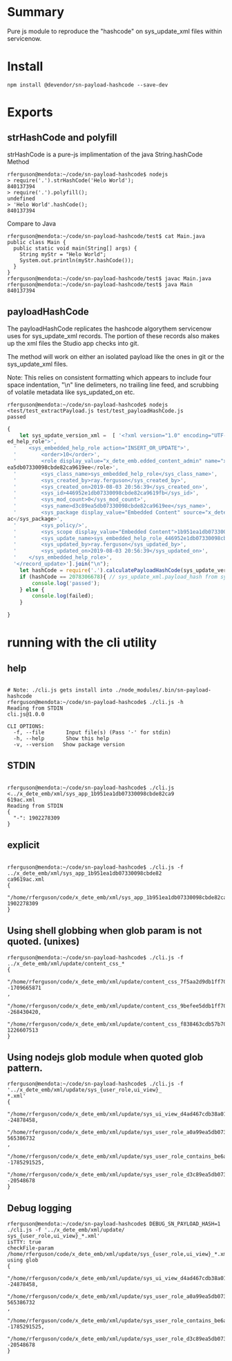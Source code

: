 # Summary
Pure js module to reproduce the "hashcode" on sys_update_xml files within servicenow.

# Install
```shell
npm install @devendor/sn-payload-hashcode --save-dev
```
# Exports
## strHashCode and polyfill

strHashCode is a pure-js implimentation of the java String.hashCode Method
```shell
rferguson@mendota:~/code/sn-payload-hashcode$ nodejs
> require('.').strHashCode('Helo World');
840137394
> require('.').polyfill();
undefined
> 'Helo World'.hashCode();
840137394

```

Compare to Java
```shell
rferguson@mendota:~/code/sn-payload-hashcode/test$ cat Main.java
public class Main {
  public static void main(String[] args) {
    String myStr = "Helo World";
    System.out.println(myStr.hashCode());
  }
}
rferguson@mendota:~/code/sn-payload-hashcode/test$ javac Main.java
rferguson@mendota:~/code/sn-payload-hashcode/test$ java Main
840137394
```

## payloadHashCode
The payloadHashCode replicates the hashcode algorythem servicenow uses
for sys_update_xml records.  The <payload></payload> portion of these records
also makes up the xml files the Studio app checks into git. 

The method will work on either an isolated payload like the ones in git or the sys_update_xml files.

Note: This relies on consistent formatting which appears to include four space indentation, "\n"
line delimeters, no trailing line feed, and scrubbing of volatile metadata like sys_updated_on etc.

```shell
rferguson@mendota:~/code/sn-payload-hashcode$ nodejs <test/test_extractPayload.js test/test_payloadHashCode.js
passed
```

```js
{
    let sys_update_version_xml =  [ '<?xml version="1.0" encoding="UTF-8"?><record_update table="sys_embedd
ed_help_role">',
  '    <sys_embedded_help_role action="INSERT_OR_UPDATE">',
  '        <order>10</order>',
  '        <role display_value="x_dete_emb.edded_content_admin" name="x_dete_emb.edded_content_admin">d3c89
ea5db07330098cbde82ca9619ee</role>',
  '        <sys_class_name>sys_embedded_help_role</sys_class_name>',
  '        <sys_created_by>ray.ferguson</sys_created_by>',
  '        <sys_created_on>2019-08-03 20:56:39</sys_created_on>',
  '        <sys_id>446952e1db07330098cbde82ca9619fb</sys_id>',
  '        <sys_mod_count>0</sys_mod_count>',
  '        <sys_name>d3c89ea5db07330098cbde82ca9619ee</sys_name>',
  '        <sys_package display_value="Embedded Content" source="x_dete_emb">1b951ea1db07330098cbde82ca9619
ac</sys_package>',
  '        <sys_policy/>',
  '        <sys_scope display_value="Embedded Content">1b951ea1db07330098cbde82ca9619ac</sys_scope>',
  '        <sys_update_name>sys_embedded_help_role_446952e1db07330098cbde82ca9619fb</sys_update_name>',
  '        <sys_updated_by>ray.ferguson</sys_updated_by>',
  '        <sys_updated_on>2019-08-03 20:56:39</sys_updated_on>',
  '    </sys_embedded_help_role>',
  '</record_update>'].join("\n");
    let hashCode = require('.').calculatePayloadHashCode(sys_update_version_xml);
    if (hashCode == 2078306678){ // sys_update_xml.payload_hash from system.
        console.log('passed');
    } else {
        console.log(failed);
    }

}
```
# running with the cli utility

## help
```shell

# Note: ./cli.js gets install into ./node_modules/.bin/sn-payload-hashcode
rferguson@mendota:~/code/sn-payload-hashcode$ ./cli.js -h
Reading from STDIN
cli.js@1.0.0

CLI OPTIONS:
  -f, --file       Input file(s) (Pass '-' for stdin)
  -h, --help       Show this help
  -v, --version   Show package version
```

## STDIN
```shell

rferguson@mendota:~/code/sn-payload-hashcode$ ./cli.js <../x_dete_emb/xml/sys_app_1b951ea1db07330098cbde82ca9
619ac.xml
Reading from STDIN
{
  "-": 1902278309
}
```
## explicit
```shell

rferguson@mendota:~/code/sn-payload-hashcode$ ./cli.js -f ../x_dete_emb/xml/sys_app_1b951ea1db07330098cbde82
ca9619ac.xml
{
  "/home/rferguson/code/x_dete_emb/xml/sys_app_1b951ea1db07330098cbde82ca9619ac.xml": 1902278309
}
```

## Using shell globbing when glob param is not quoted. (unixes)
```shell
rferguson@mendota:~/code/sn-payload-hashcode$ ./cli.js -f ../x_dete_emb/xml/update/content_css_*
{
  "/home/rferguson/code/x_dete_emb/xml/update/content_css_7f5aa2d9db1ff7009c1a622dca961926.xml": -1709665871
,
  "/home/rferguson/code/x_dete_emb/xml/update/content_css_9befee5ddb1ff7009c1a622dca961916.xml": -268430420,
  "/home/rferguson/code/x_dete_emb/xml/update/content_css_f838463cdb57b7009c1a622dca9619bd.xml": 1226607513
}
```

## Using nodejs glob module when quoted glob pattern.
```
rferguson@mendota:~/code/sn-payload-hashcode$ ./cli.js -f '../x_dete_emb/xml/update/sys_{user_role,ui_view}_
*.xml'
{
  "/home/rferguson/code/x_dete_emb/xml/update/sys_ui_view_d4ad467cdb38a010862db298f496194a.xml": -24878458,
  "/home/rferguson/code/x_dete_emb/xml/update/sys_user_role_a0a99ea5db07330098cbde82ca9619f2.xml": 565386732
,
  "/home/rferguson/code/x_dete_emb/xml/update/sys_user_role_contains_be6a56e5db07330098cbde82ca96199f.xml":
-1785291525,
  "/home/rferguson/code/x_dete_emb/xml/update/sys_user_role_d3c89ea5db07330098cbde82ca9619ee.xml": -20548678
}
```
## Debug logging
```
rferguson@mendota:~/code/sn-payload-hashcode$ DEBUG_SN_PAYLOAD_HASH=1 ./cli.js -f '../x_dete_emb/xml/update/
sys_{user_role,ui_view}_*.xml'
isTTY: true
checkFile-param /home/rferguson/code/x_dete_emb/xml/update/sys_{user_role,ui_view}_*.xml
using glob
{
  "/home/rferguson/code/x_dete_emb/xml/update/sys_ui_view_d4ad467cdb38a010862db298f496194a.xml": -24878458,
  "/home/rferguson/code/x_dete_emb/xml/update/sys_user_role_a0a99ea5db07330098cbde82ca9619f2.xml": 565386732
,
  "/home/rferguson/code/x_dete_emb/xml/update/sys_user_role_contains_be6a56e5db07330098cbde82ca96199f.xml":
-1785291525,
  "/home/rferguson/code/x_dete_emb/xml/update/sys_user_role_d3c89ea5db07330098cbde82ca9619ee.xml": -20548678
}
```
